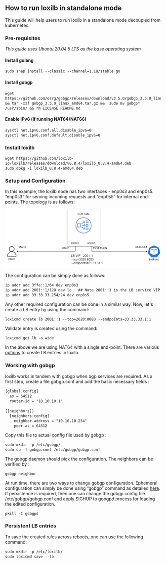 ## How to run loxilb in standalone mode

This guide will help users to run loxilb in a standalone mode decoupled from kubernetes.

### Pre-requisites 

*This guide uses Ubuntu 20.04.5 LTS as the base operating system*

#### Install golang    
```
sudo snap install --classic --channel=1.18/stable go
```

#### Install gobgp   
```
wget https://github.com/osrg/gobgp/releases/download/v3.5.0/gobgp_3.5.0_linux_amd64.tar.gz && tar -xzf gobgp_3.5.0_linux_amd64.tar.gz &&  sudo mv gobgp* /usr/sbin/ && rm LICENSE README.md
```

#### Enable IPv6 (if running NAT64/NAT66)   
```
sysctl net.ipv6.conf.all.disable_ipv6=0
sysctl net.ipv6.conf.default.disable_ipv6=0
```

### Install loxilb 

```
wget https://github.com/loxilb-io/loxilb/releases/download/v0.8.4/loxilb_0.8.4-amd64.deb
sudo dpkg -i loxilb_0.8.4-amd64.deb
```

### Setup and Configuration

In this example, the loxilb node has two interfaces -  enp0s3 and enp0s5. “enp0s3” for serving incoming requests and “enp0s5” for internal end-points. The topology is as follows:

![standalone](photos/standalone.png)

The configuration can be simply done as follows:   
```
ip addr add 3ffe::1/64 dev enp0s3
ip addr add 2001::1/128 dev lo   ## Note 2001::1 is the LB service VIP
ip addr add 33.33.33.254/24 dev enp0s5
```
Any other required configuration can be done in a similar way. Now, let's create a LB entry by using the command:   
```
loxicmd create lb 2001::1 --tcp=2020:8080 --endpoints=33.33.33.1:1
```
Validate entry is created using the command:   
```
loxicmd get lb -o wide
```

In the above we are using NAT64 with a single end-point. There are various [options](https://github.com/loxilb-io/loxilbdocs/blob/main/docs/cmd.md#load-balancer) to create LB entries in loxilb. 

### Working with gobgp

loxilb works in tandem with gobgp when bgp services  are required. As a first step, create a file gobgp.conf and add the basic necessary fields :

```
[global.config]
  as = 64512
  router-id = "10.10.10.1"

[[neighbors]]
  [neighbors.config]
    neighbor-address = "10.10.10.254"
    peer-as = 64512
```

Copy this file to actual config file used by gobgp :   
```
sudo mkdir -p /etc/gobgp/
sudo cp -f gobgp.conf /etc/gobgp/gobgp.conf
```

The gobgp daemon should pick the configuration. The neighbors can be verified by :

```
gobgp neighbor
```

At run time, there are two ways to change gobgp configuration. Ephemeral configuration can simply be done using “gobgp” command as detailed [here](https://github.com/osrg/gobgp/blob/master/docs/sources/cli-operations.md). If persistence is required, then one can change the gobgp config file /etc/gobgp/gobgp.conf and apply SIGHUP to gobgpd process for loading the edited configuration.

```
pkill -1 gobgpd
```

### Persistent LB entries

To save the created rules across reboots, one can use the following command:  

```
sudo mkdir -p /etc/loxilb/
sudo loxicmd save --lb
```





